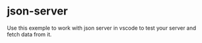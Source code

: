 # json-server
Use this exemple to work with json server in vscode to test your server and fetch data from it.
